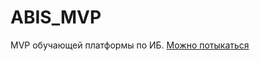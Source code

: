 # ABIS_MVP
MVP обучающей платформы по ИБ.
[Можно потыкаться](http://datrapr-001-site1.btempurl.com/index.html) 
